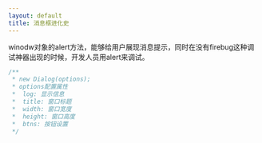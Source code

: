 ```yaml
---
layout: default
title: 消息框进化史
---
```


winodw对象的alert方法，能够给用户展现消息提示，同时在没有firebug这种调试神器出现的时候，开发人员用alert来调试。

```javascript
/**
 * new Dialog(options);
 * options配置属性
 *  log: 显示信息
 *  title: 窗口标题
 *  width: 窗口宽度
 *  height: 窗口高度
 *  btns: 按钮设置
 */
```
